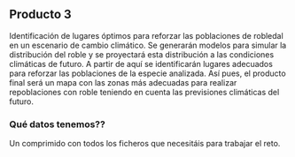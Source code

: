 ## Producto 3

Identificación de lugares óptimos para reforzar las poblaciones de robledal en un escenario de cambio climático. Se generarán modelos para simular la distribución del roble y se proyectará esta distribución a las condiciones climáticas de futuro. A partir de aquí se identificarán lugares adecuados para reforzar las poblaciones de la especie analizada. Así pues, el producto final será un mapa con las zonas más adecuadas para realizar repoblaciones con roble teniendo en cuenta las previsiones climáticas del futuro.

### Qué datos tenemos??

Un comprimido con todos los ficheros que necesitáis para trabajar el reto.